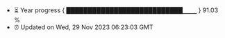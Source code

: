 - ⏳ Year progress { ███████████████████████████▁▁▁ } 91.03 %
- ⏰ Updated on Wed, 29 Nov 2023 06:23:03 GMT

